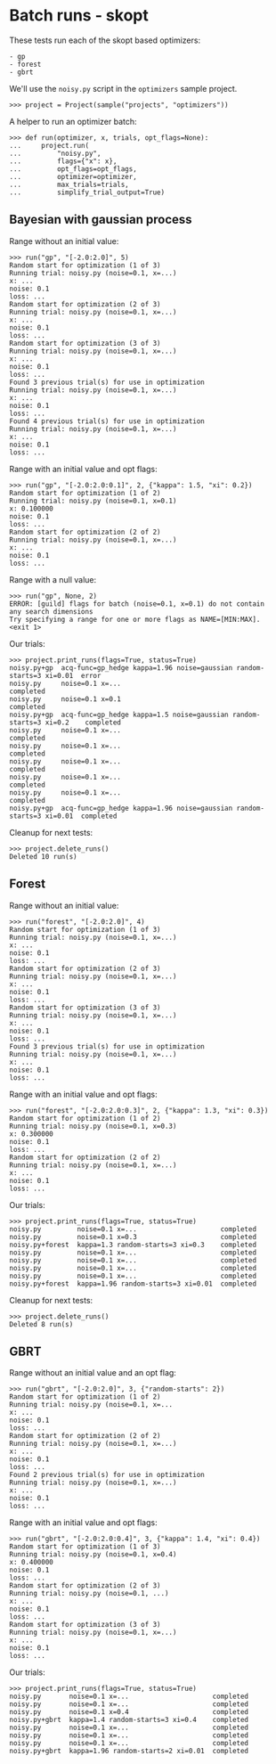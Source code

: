 # Batch runs - skopt

These tests run each of the skopt based optimizers:

    - gp
    - forest
    - gbrt

We'll use the `noisy.py` script in the `optimizers` sample project.

    >>> project = Project(sample("projects", "optimizers"))

A helper to run an optimizer batch:

    >>> def run(optimizer, x, trials, opt_flags=None):
    ...     project.run(
    ...         "noisy.py",
    ...         flags={"x": x},
    ...         opt_flags=opt_flags,
    ...         optimizer=optimizer,
    ...         max_trials=trials,
    ...         simplify_trial_output=True)

## Bayesian with gaussian process

Range without an initial value:

    >>> run("gp", "[-2.0:2.0]", 5)
    Random start for optimization (1 of 3)
    Running trial: noisy.py (noise=0.1, x=...)
    x: ...
    noise: 0.1
    loss: ...
    Random start for optimization (2 of 3)
    Running trial: noisy.py (noise=0.1, x=...)
    x: ...
    noise: 0.1
    loss: ...
    Random start for optimization (3 of 3)
    Running trial: noisy.py (noise=0.1, x=...)
    x: ...
    noise: 0.1
    loss: ...
    Found 3 previous trial(s) for use in optimization
    Running trial: noisy.py (noise=0.1, x=...)
    x: ...
    noise: 0.1
    loss: ...
    Found 4 previous trial(s) for use in optimization
    Running trial: noisy.py (noise=0.1, x=...)
    x: ...
    noise: 0.1
    loss: ...

Range with an initial value and opt flags:

    >>> run("gp", "[-2.0:2.0:0.1]", 2, {"kappa": 1.5, "xi": 0.2})
    Random start for optimization (1 of 2)
    Running trial: noisy.py (noise=0.1, x=0.1)
    x: 0.100000
    noise: 0.1
    loss: ...
    Random start for optimization (2 of 2)
    Running trial: noisy.py (noise=0.1, x=...)
    x: ...
    noise: 0.1
    loss: ...

Range with a null value:

    >>> run("gp", None, 2)
    ERROR: [guild] flags for batch (noise=0.1, x=0.1) do not contain
    any search dimensions
    Try specifying a range for one or more flags as NAME=[MIN:MAX].
    <exit 1>

Our trials:

    >>> project.print_runs(flags=True, status=True)
    noisy.py+gp  acq-func=gp_hedge kappa=1.96 noise=gaussian random-starts=3 xi=0.01  error
    noisy.py     noise=0.1 x=...                                                      completed
    noisy.py     noise=0.1 x=0.1                                                      completed
    noisy.py+gp  acq-func=gp_hedge kappa=1.5 noise=gaussian random-starts=3 xi=0.2    completed
    noisy.py     noise=0.1 x=...                                                      completed
    noisy.py     noise=0.1 x=...                                                      completed
    noisy.py     noise=0.1 x=...                                                      completed
    noisy.py     noise=0.1 x=...                                                      completed
    noisy.py     noise=0.1 x=...                                                      completed
    noisy.py+gp  acq-func=gp_hedge kappa=1.96 noise=gaussian random-starts=3 xi=0.01  completed

Cleanup for next tests:

    >>> project.delete_runs()
    Deleted 10 run(s)

## Forest

Range without an initial value:

    >>> run("forest", "[-2.0:2.0]", 4)
    Random start for optimization (1 of 3)
    Running trial: noisy.py (noise=0.1, x=...)
    x: ...
    noise: 0.1
    loss: ...
    Random start for optimization (2 of 3)
    Running trial: noisy.py (noise=0.1, x=...)
    x: ...
    noise: 0.1
    loss: ...
    Random start for optimization (3 of 3)
    Running trial: noisy.py (noise=0.1, x=...)
    x: ...
    noise: 0.1
    loss: ...
    Found 3 previous trial(s) for use in optimization
    Running trial: noisy.py (noise=0.1, x=...)
    x: ...
    noise: 0.1
    loss: ...

Range with an initial value and opt flags:

    >>> run("forest", "[-2.0:2.0:0.3]", 2, {"kappa": 1.3, "xi": 0.3})
    Random start for optimization (1 of 2)
    Running trial: noisy.py (noise=0.1, x=0.3)
    x: 0.300000
    noise: 0.1
    loss: ...
    Random start for optimization (2 of 2)
    Running trial: noisy.py (noise=0.1, x=...)
    x: ...
    noise: 0.1
    loss: ...

Our trials:

    >>> project.print_runs(flags=True, status=True)
    noisy.py         noise=0.1 x=...                     completed
    noisy.py         noise=0.1 x=0.3                     completed
    noisy.py+forest  kappa=1.3 random-starts=3 xi=0.3    completed
    noisy.py         noise=0.1 x=...                     completed
    noisy.py         noise=0.1 x=...                     completed
    noisy.py         noise=0.1 x=...                     completed
    noisy.py         noise=0.1 x=...                     completed
    noisy.py+forest  kappa=1.96 random-starts=3 xi=0.01  completed

Cleanup for next tests:

    >>> project.delete_runs()
    Deleted 8 run(s)

## GBRT

Range without an initial value and an opt flag:

    >>> run("gbrt", "[-2.0:2.0]", 3, {"random-starts": 2})
    Random start for optimization (1 of 2)
    Running trial: noisy.py (noise=0.1, x=...
    x: ...
    noise: 0.1
    loss: ...
    Random start for optimization (2 of 2)
    Running trial: noisy.py (noise=0.1, x=...)
    x: ...
    noise: 0.1
    loss: ...
    Found 2 previous trial(s) for use in optimization
    Running trial: noisy.py (noise=0.1, x=...)
    x: ...
    noise: 0.1
    loss: ...

Range with an initial value and opt flags:

    >>> run("gbrt", "[-2.0:2.0:0.4]", 3, {"kappa": 1.4, "xi": 0.4})
    Random start for optimization (1 of 3)
    Running trial: noisy.py (noise=0.1, x=0.4)
    x: 0.400000
    noise: 0.1
    loss: ...
    Random start for optimization (2 of 3)
    Running trial: noisy.py (noise=0.1, ...)
    x: ...
    noise: 0.1
    loss: ...
    Random start for optimization (3 of 3)
    Running trial: noisy.py (noise=0.1, x=...)
    x: ...
    noise: 0.1
    loss: ...

Our trials:

    >>> project.print_runs(flags=True, status=True)
    noisy.py       noise=0.1 x=...                     completed
    noisy.py       noise=0.1 x=...                     completed
    noisy.py       noise=0.1 x=0.4                     completed
    noisy.py+gbrt  kappa=1.4 random-starts=3 xi=0.4    completed
    noisy.py       noise=0.1 x=...                     completed
    noisy.py       noise=0.1 x=...                     completed
    noisy.py       noise=0.1 x=...                     completed
    noisy.py+gbrt  kappa=1.96 random-starts=2 xi=0.01  completed
